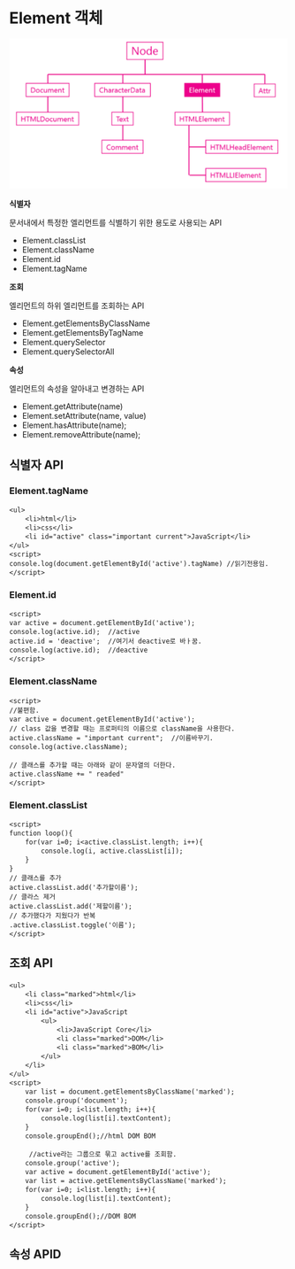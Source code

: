 # Element 객체

![](../../../.gitbook/assets/image%20%285%29.png)



**식별자**

문서내에서 특정한 엘리먼트를 식별하기 위한 용도로 사용되는 API

* Element.classList
* Element.className
* Element.id
* Element.tagName

**조회**

엘리먼트의 하위 엘리먼트를 조회하는 API

* Element.getElementsByClassName
* Element.getElementsByTagName
* Element.querySelector
* Element.querySelectorAll

**속성**

엘리먼트의 속성을 알아내고 변경하는 API

* Element.getAttribute\(name\)
* Element.setAttribute\(name, value\)
* Element.hasAttribute\(name\);
* Element.removeAttribute\(name\);

## 식별자 API

### Element.tagName

```markup
<ul>
    <li>html</li>
    <li>css</li>
    <li id="active" class="important current">JavaScript</li>
</ul>
<script>
console.log(document.getElementById('active').tagName) //읽기전용임.
</script>
```

### Element.id

```markup
<script>
var active = document.getElementById('active');
console.log(active.id);  //active
active.id = 'deactive';  //여기서 deactive로 바ㅏ꿈.
console.log(active.id);  //deactive
</script>
```

### Element.className

```markup
<script>
//불편함.
var active = document.getElementById('active');
// class 값을 변경할 때는 프로퍼티의 이름으로 className을 사용한다.
active.className = "important current";  //이름바꾸기.
console.log(active.className);

// 클래스를 추가할 때는 아래와 같이 문자열의 더한다.
active.className += " readed"
</script>
```

### Element.classList

```markup
<script>
function loop(){
    for(var i=0; i<active.classList.length; i++){
        console.log(i, active.classList[i]);
    }
}
// 클래스를 추가
active.classList.add('추가할이름');
// 클라스 제거
active.classList.add('제할이름');
// 추가했다가 지웠다가 반복
.active.classList.toggle('이름');
</script>
```

## 조회 API

```markup
<ul>
    <li class="marked">html</li>
    <li>css</li>
    <li id="active">JavaScript
        <ul>
            <li>JavaScript Core</li>
            <li class="marked">DOM</li>
            <li class="marked">BOM</li>
        </ul>
    </li>
</ul>
<script>
    var list = document.getElementsByClassName('marked');
    console.group('document');
    for(var i=0; i<list.length; i++){
        console.log(list[i].textContent);
    }
    console.groupEnd();//html DOM BOM
     
     //active라는 그룹으로 묶고 active를 조회함.
    console.group('active');
    var active = document.getElementById('active');     
    var list = active.getElementsByClassName('marked');
    for(var i=0; i<list.length; i++){
        console.log(list[i].textContent);
    }
    console.groupEnd();//DOM BOM
</script>
```

## 속성 APID

